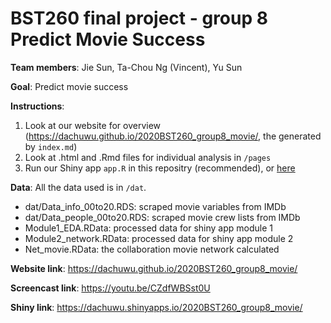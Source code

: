 # BST260 final project - group 8 Predict Movie Success

**Team members**: Jie Sun, Ta-Chou Ng (Vincent), Yu Sun

**Goal**: Predict movie success

**Instructions**:
  1. Look at our website for overview (https://dachuwu.github.io/2020BST260_group8_movie/, the generated by `index.md`)
  2. Look at .html and .Rmd files for individual analysis in `/pages`
  3. Run our Shiny app `app.R` in this repositry (recommended), or [here](https://dachuwu.shinyapps.io/2020BST260_group8_movie/)

**Data**:
All the data used is in `/dat`.
-  dat/Data_info_00to20.RDS: scraped movie variables from IMDb
-  dat/Data_people_00to20.RDS: scraped movie crew lists from IMDb
-  Module1_EDA.RData: processed data for shiny app module 1
-  Module2_network.RData: processed data for shiny app module 2
-  Net_movie.RData: the collaboration movie network calculated

**Website link**: https://dachuwu.github.io/2020BST260_group8_movie/

**Screencast link**: https://youtu.be/CZdfWBSst0U

**Shiny link**: https://dachuwu.shinyapps.io/2020BST260_group8_movie/
